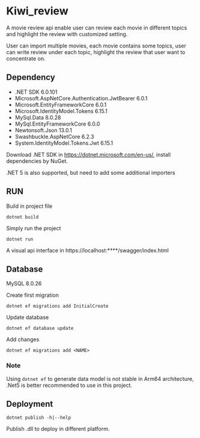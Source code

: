 # Kiwi_review
A movie review api enable user can review each movie in different topics and highlight the review with customized setting.

User can import multiple movies, each movie contains some topics, user can write review under each topic, highlight the review that user want to concentrate on.

## Dependency

* .NET SDK 6.0.101 
* Microsoft.AspNetCore.Authentication.JwtBearer 6.0.1
* Microsoft.EntityFrameworkCore 6.0.1
* Microsoft.IdentityModel.Tokens 6.15.1
* MySql.Data 8.0.28
* MySql.EntityFrameworkCore 6.0.0
* Newtonsoft.Json 13.0.1
* Swashbuckle.AspNetCore 6.2.3
* System.IdentityModel.Tokens.Jwt 6.15.1

Download .NET SDK in https://dotnet.microsoft.com/en-us/, install dependencies by NuGet.

.NET 5 is also supported, but need to add some additional importers

## RUN

Build in project file

`dotnet build` 

Simply run the project

`dotnet run`

A visual api interface in https://localhost:****/swagger/index.html

## Database

MySQL 8.0.26

Create first migration

`dotnet ef migrations add InitialCreate`

Update database

`dotnet ef database update`

Add changes

`dotnet ef migrations add <NAME>`

### Note

Using `dotnet ef` to generate data model is not stable in Arm64 architecture, .Net5 is better recommended to use in this project.

## Deployment

`dotnet publish -h|--help`

Publish .dll to deploy in different platform.
